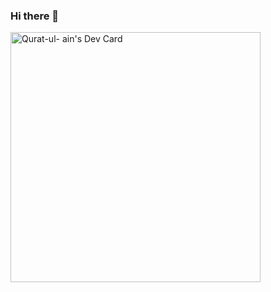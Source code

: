 ### Hi there 👋

<a href="https://app.daily.dev/AiniMalik"><img src="https://api.daily.dev/devcards/eaf01047738446b1987f8ee5a1b858e6.png?r=dhl" width="400" alt="Qurat-ul- ain's Dev Card"/></a>
